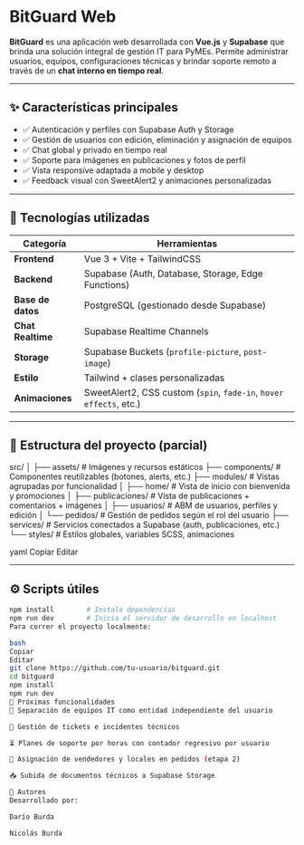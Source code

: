 # BitGuard Web

**BitGuard** es una aplicación web desarrollada con **Vue.js** y **Supabase** que brinda una solución integral de gestión IT para PyMEs. Permite administrar usuarios, equipos, configuraciones técnicas y brindar soporte remoto a través de un **chat interno en tiempo real**.

---

## ✨ Características principales

- ✅ Autenticación y perfiles con Supabase Auth y Storage
- ✅ Gestión de usuarios con edición, eliminación y asignación de equipos
- ✅ Chat global y privado en tiempo real
- ✅ Soporte para imágenes en publicaciones y fotos de perfil
- ✅ Vista responsive adaptada a mobile y desktop
- ✅ Feedback visual con SweetAlert2 y animaciones personalizadas

---

## 🧱 Tecnologías utilizadas

| Categoría        | Herramientas                                                                 |
|------------------|------------------------------------------------------------------------------|
| **Frontend**     | Vue 3 + Vite + TailwindCSS                                                   |
| **Backend**      | Supabase (Auth, Database, Storage, Edge Functions)                          |
| **Base de datos**| PostgreSQL (gestionado desde Supabase)                                       |
| **Chat Realtime**| Supabase Realtime Channels                                                   |
| **Storage**      | Supabase Buckets (`profile-picture`, `post-image`)                          |
| **Estilo**       | Tailwind + clases personalizadas                                             |
| **Animaciones**  | SweetAlert2, CSS custom (`spin`, `fade-in`, `hover effects`, etc.)           |

---

## 📁 Estructura del proyecto (parcial)

src/
│
├── assets/ # Imágenes y recursos estáticos
├── components/ # Componentes reutilizables (botones, alerts, etc.)
├── modules/ # Vistas agrupadas por funcionalidad
│ ├── home/ # Vista de inicio con bienvenida y promociones
│ ├── publicaciones/ # Vista de publicaciones + comentarios + imágenes
│ ├── usuarios/ # ABM de usuarios, perfiles y edición
│ └── pedidos/ # Gestión de pedidos según el rol del usuario
├── services/ # Servicios conectados a Supabase (auth, publicaciones, etc.)
└── styles/ # Estilos globales, variables SCSS, animaciones

yaml
Copiar
Editar

---

## ⚙️ Scripts útiles

```bash
npm install        # Instala dependencias
npm run dev        # Inicia el servidor de desarrollo en localhost
Para correr el proyecto localmente:

bash
Copiar
Editar
git clone https://github.com/tu-usuario/bitguard.git
cd bitguard
npm install
npm run dev
🔭 Próximas funcionalidades
🔧 Separación de equipos IT como entidad independiente del usuario

🧰 Gestión de tickets e incidentes técnicos

⏳ Planes de soporte por horas con contador regresivo por usuario

📍 Asignación de vendedores y locales en pedidos (etapa 2)

📥 Subida de documentos técnicos a Supabase Storage

👥 Autores
Desarrollado por:

Darío Burda

Nicolás Burda